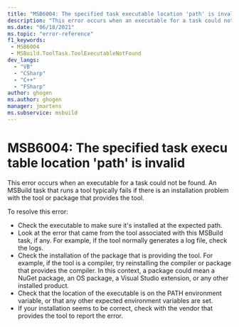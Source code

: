 ```yaml
---
title: "MSB6004: The specified task executable location 'path' is invalid"
description: "This error occurs when an executable for a task could not be found. An MSBuild task that runs a tool typically fails if there is an installation problem with the tool or package that provides the tool."
ms.date: "06/18/2021"
ms.topic: "error-reference"
f1_keywords:
 - MSB6004
 - MSBuild.ToolTask.ToolExecutableNotFound
dev_langs:
  - "VB"
  - "CSharp"
  - "C++"
  - "FSharp"
author: ghogen
ms.author: ghogen
manager: jmartens
ms.subservice: msbuild
---
```

# MSB6004: The specified task executable location 'path' is invalid

This error occurs when an executable for a task could not be found. An MSBuild task that runs a tool typically fails if there is an installation problem with the tool or package that provides the tool.

To resolve this error:

- Check the executable to make sure it's installed at the expected path.
- Look at the error that came from the tool associated with this MSBuild task, if any. For example, if the tool normally generates a log file, check the logs.
- Check the installation of the package that is providing the tool. For example, if the tool is a compiler, try reinstalling the compiler or package that provides the compiler. In this context, a package could mean a NuGet package, an OS package, a Visual Studio extension, or any other installed product.
- Check that the location of the executable is on the PATH environment variable, or that any other expected environment variables are set.
- If your installation seems to be correct, check with the vendor that provides the tool to report the error.
